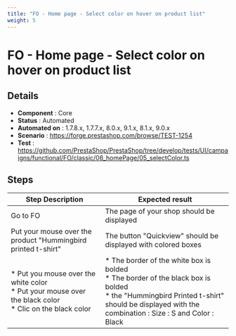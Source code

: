 ```yaml
---
title: "FO - Home page - Select color on hover on product list"
weight: 5
---
```


# FO - Home page - Select color on hover on product list
## Details
* **Component** : Core
* **Status** : Automated
* **Automated on** : 1.7.8.x, 1.7.7.x, 8.0.x, 9.1.x, 8.1.x, 9.0.x
* **Scenario** : https://forge.prestashop.com/browse/TEST-1254
* **Test** : https://github.com/PrestaShop/PrestaShop/tree/develop/tests/UI/campaigns/functional/FO/classic/06_homePage/05_selectColor.ts

## Steps
| Step Description | Expected result |
| ----- | ----- |
| Go to FO | The page of your shop should be displayed |
| Put your mouse over the product "Hummingbird printed t-shirt" | The button "Quickview" should be displayed with colored boxes |
| * Put you mouse over the white color<br> * Put your mouse over the black color<br> * Clic on the black color | * The border of the white box is bolded <br> * The border of the black box is bolded <br> * the "Hummingbird Printed t-shirt" should be displayed with the combination : Size : S and Color : Black |
